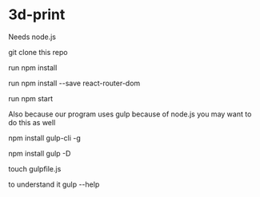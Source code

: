 # 3d-print

Needs node.js

git clone this repo

run npm install 

run npm install --save react-router-dom

run npm start

Also because our program uses gulp because of node.js you may want to do this as well

npm install gulp-cli -g

npm install gulp -D

touch gulpfile.js

to understand it 
gulp --help
